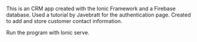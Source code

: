 This is an CRM app created with the Ionic Framework and a Firebase database. Used a tutorial by Javebratt for the authentication page. Created to add and store customer contact information.

Run the program with Ionic serve.